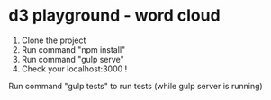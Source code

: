 # d3 playground - word cloud

1. Clone the project
2. Run command "npm install"
3. Run command "gulp serve"
4. Check your localhost:3000 !

Run command "gulp tests" to run tests (while gulp server is running)
